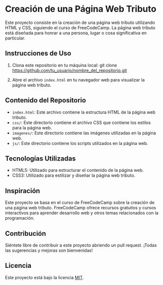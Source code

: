 # Creación de una Página Web Tributo

Este proyecto consiste en la creación de una página web tributo utilizando HTML y CSS, siguiendo el curso de FreeCodeCamp. La página web tributo está diseñada para honrar a una persona, lugar o cosa significativa en particular.

## Instrucciones de Uso

1. Clona este repositorio en tu máquina local: git clone https://github.com/tu_usuario/nombre_del_repositorio.git

2. Abre el archivo `index.html` en tu navegador web para visualizar la página web tributo.

## Contenido del Repositorio

- `index.html`: Este archivo contiene la estructura HTML de la página web tributo.
- `css/`: Este directorio contiene el archivo CSS que contiene los estilos para la página web.
- `imagenes/`: Este directorio contiene las imágenes utilizadas en la página web.
- `js/`: Este directorio contiene los scripts utilizados en la página web.

## Tecnologías Utilizadas

- HTML5: Utilizado para estructurar el contenido de la página web.
- CSS3: Utilizado para estilizar y diseñar la página web tributo.

## Inspiración

Este proyecto se basa en el curso de FreeCodeCamp sobre la creación de una página web tributo. FreeCodeCamp ofrece recursos gratuitos y cursos interactivos para aprender desarrollo web y otros temas relacionados con la programación.

## Contribución

Siéntete libre de contribuir a este proyecto abriendo un pull request. ¡Todas las sugerencias y mejoras son bienvenidas!

## Licencia

Este proyecto está bajo la licencia [MIT](LICENSE).
